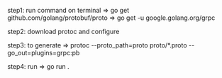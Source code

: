 

step1: run command on terminal
=> go get github.com/golang/protobuf/proto
=> go get -u google.golang.org/grpc

step2: download protoc and configure

step3: to generate
=> protoc --proto_path=proto proto/*.proto --go_out=plugins=grpc:pb

step4: run 
=> go run .


